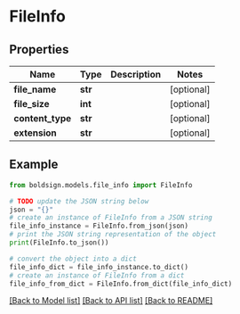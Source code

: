 # FileInfo


## Properties

Name | Type | Description | Notes
------------ | ------------- | ------------- | -------------
**file_name** | **str** |  | [optional] 
**file_size** | **int** |  | [optional] 
**content_type** | **str** |  | [optional] 
**extension** | **str** |  | [optional] 

## Example

```python
from boldsign.models.file_info import FileInfo

# TODO update the JSON string below
json = "{}"
# create an instance of FileInfo from a JSON string
file_info_instance = FileInfo.from_json(json)
# print the JSON string representation of the object
print(FileInfo.to_json())

# convert the object into a dict
file_info_dict = file_info_instance.to_dict()
# create an instance of FileInfo from a dict
file_info_from_dict = FileInfo.from_dict(file_info_dict)
```
[[Back to Model list]](../README.md#documentation-for-models) [[Back to API list]](../README.md#documentation-for-api-endpoints) [[Back to README]](../README.md)


